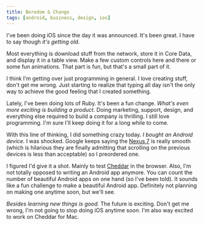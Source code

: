 ```yaml
---
title: Boredom & Change
tags: [android, business, design, ios]
---
```


I've been doing iOS since the day it was announced. It's been great. I have to say though *it's getting old*.

Most everything is download stuff from the network, store it in Core Data, and display it in a table view. Make a few custom controls here and there or some fun animations. That part is fun, but that's a small part of it.

I think I'm getting over just programming in general. I love creating stuff, don't get me wrong. Just starting to realize that typing all day isn't the only way to achieve the good feeling that I created something.

Lately, I've been doing lots of Ruby. It's been a fun change. *What's even more exciting is building a product.* Doing marketing, support, design, and everything else required to build a company is thrilling. I still love programming. I'm sure I'll keep doing it for a long while to come.

With this line of thinking, I did something crazy today. *I bought an Android device.* I was shocked. Google keeps saying the [Nexus 7](https://play.google.com/store/devices/details?id=nexus_7_8gb&feature=single-wide-banner) is really smooth (which is hilarious they are finally admitting that scrolling on the previous devices is less than acceptable) so I preordered one.

I figured I'd give it a shot. Mainly to test [Cheddar](http://cheddarapp.com) in the browser. Also, I'm not totally opposed to writing an Android app anymore. You can count the number of beautiful Android apps on one hand (so I've been told). It sounds like a fun challenge to make a beautiful Android app. Definitely not planning on making one anytime soon, but we'll see.

*Besides learning new things is good.* The future is exciting. Don't get me wrong, I'm not going to stop doing iOS anytime soon. I'm also way excited to work on Cheddar for Mac.
